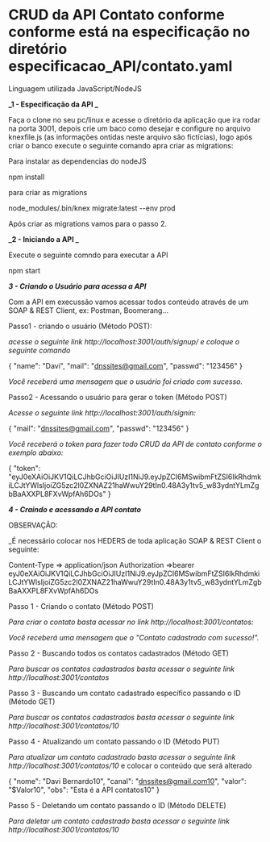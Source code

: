 # CRUD da API Contato conforme conforme está na especificação no diretório especificacao_API/contato.yaml

Linguagem utilizada JavaScript/NodeJS

**_1 - Especificação da API _**

Faça o clone no seu pc/linux e acesse o diretório da aplicação que ira rodar na porta 3001, depois crie um baco como desejar e configure no arquivo knexfile.js (as informações ontidas neste arquivo são fictícias), logo após criar o banco execute o seguinte comando apra criar as migrations:

Para instalar as dependencias do nodeJS

npm install

para criar as migrations

node_modules/.bin/knex migrate:latest --env prod

Após criar as migrations vamos para o passo 2.

**_2 - Iniciando a API _**

Execute o seguinte comndo para executar a API

npm start

**_3 - Criando o Usuário para acessa a API_**

Com a API em execussão vamos acessar todos conteúdo através de um SOAP & REST Client, ex: Postman, Boomerang...

Passo1 - criando o usuário (Método POST):

_acesse o seguinte link http://localhost:3001/auth/signup/ e coloque o seguinte comando_

{
    "name": "Davi",
    "mail": "dnssites@gmail.com",
    "passwd": "123456"
}

_Você receberá uma mensagem que o usuário foi criado com sucesso._

Passo2 - Acessando o usuário para gerar o token (Método POST)

_Acesse o seguinte link http://localhost:3001/auth/signin:_

{
    "mail": "dnssites@gmail.com",
    "passwd": "123456"
}

_Você receberá o token para fazer todo CRUD da API de contato conforme o exemplo abaixo:_

{
    "token": "eyJ0eXAiOiJKV1QiLCJhbGciOiJIUzI1NiJ9.eyJpZCI6MSwibmFtZSI6IkRhdmkiLCJtYWlsIjoiZG5zc2l0ZXNAZ21haWwuY29tIn0.48A3y1tv5_w83ydntYLmZgbBaAXXPL8FXvWpfAh6DOs"
}

**_4 - Craindo e acessando a API contato_**

OBSERVAÇÃO:

_É necessário colocar nos HEDERS de toda aplicação SOAP & REST Client o seguinte:

Content-Type => application/json
Authorization =>bearer eyJ0eXAiOiJKV1QiLCJhbGciOiJIUzI1NiJ9.eyJpZCI6MSwibmFtZSI6IkRhdmkiLCJtYWlsIjoiZG5zc2l0ZXNAZ21haWwuY29tIn0.48A3y1tv5_w83ydntYLmZgbBaAXXPL8FXvWpfAh6DOs


Passo 1 - Criando o contato (Método POST)

_Para criar o contato basta acessar no link http://localhost:3001/contatos:_

_Você receberá uma mensagem que o "Contato cadastrado com sucesso!"._

Passo 2 - Buscando todos os contatos cadastrados (Método GET)

_Para buscar os contatos cadastrados basta acessar o seguinte link http://localhost:3001/contatos_

Passo 3 - Buscando um contato cadastrado específico passando o ID (Método GET)

_Para buscar os contatos cadastrados basta acessar o seguinte link http://localhost:3001/contatos/10_

Passo 4 - Atualizando um contato passando o ID (Método PUT)

_Para atualizar um contato cadastrado basta acessar o seguinte link http://localhost:3001/contatos/10_ e colocar o conteúdo que será alterado

{
	"nome": "Davi Bernardo10",
	"canal": "dnssites@gmail.com10",
	"valor": "$Valor10",
	"obs": "Esta é a API contatos10"
}

Passo 5 - Deletando um contato passando o ID (Método DELETE)

_Para deletar um contato cadastrado basta acessar o seguinte link http://localhost:3001/contatos/10_

